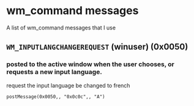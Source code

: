 # wm_command messages
A list of wm_command messages that I use

## `WM_INPUTLANGCHANGEREQUEST` (winuser) (0x0050)
### posted to the active window when the user chooses, or requests a new input language.

request the input language be changed to french
```ahk
postMessage(0x0050,, "0x0c0c",, "A")
```
